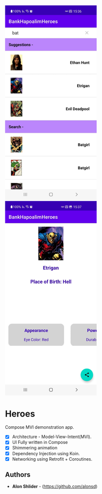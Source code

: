 <img src="https://github.com/alonsd/BankHapoalimHeroes/blob/main/main_screen.jpeg" width="300"/> <img src="https://github.com/alonsd/BankHapoalimHeroes/blob/main/hero_details_screen.jpeg" width="300"/> 

# Heroes

Compose MVI demonstration app. 
 
- [x] Architecture - Model-View-Intent(MVI). 
- [x] UI Fully written in Compose
- [x] Shimmering animation 
- [x] Dependency Injection using Koin.
- [x] Networking using Retrofit + Coroutines.

## Authors

* **Alon Shlider** - (https://github.com/alonsd)
